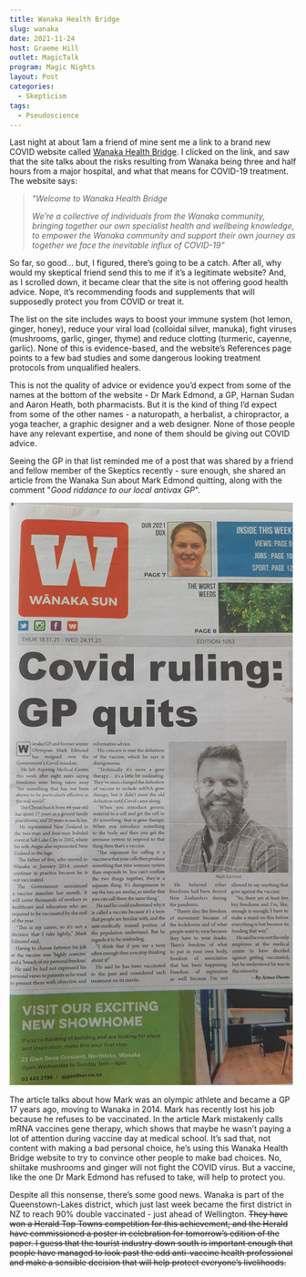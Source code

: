 ```yaml
---
title: Wanaka Health Bridge
slug: wanaka
date: 2021-11-24
host: Graeme Hill
outlet: MagicTalk
program: Magic Nights
layout: Post
categories:
  - Skepticism
tags:
  - Pseudoscience
---
```


Last night at about 1am a friend of mine sent me a link to a brand new COVID website called [Wanaka Health Bridge](https://www.wanakahealthbridge.co.nz/). I clicked on the link, and saw that the site talks about the risks resulting from Wanaka being three and half hours from a major hospital, and what that means for COVID-19 treatment. The website says:

<!-- more -->

> _"Welcome to Wanaka Health Bridge_
>
> _We’re a collective of individuals from the Wanaka community, bringing together our own specialist health and wellbeing knowledge, to empower the Wanaka community and support their own journey as together we face the inevitable influx of COVID-19"_

So far, so good… but, I figured, there’s going to be a catch. After all, why would my skeptical friend send this to me if it’s a legitimate website? And, as I scrolled down, it became clear that the site is not offering good health advice. Nope, it’s recommending foods and supplements that will supposedly protect you from COVID or treat it.

The list on the site includes ways to boost your immune system (hot lemon, ginger, honey), reduce your viral load (colloidal silver, manuka), fight viruses (mushrooms, garlic, ginger, thyme) and reduce clotting (turmeric, cayenne, garlic). None of this is evidence-based, and the website’s References page points to a few bad studies and some dangerous looking treatment protocols from unqualified healers.

This is not the quality of advice or evidence you’d expect from some of the names at the bottom of the website - Dr Mark Edmond, a GP, Harnan Sudan and Aaron Heath, both pharmacists. But it is the kind of thing I’d expect from some of the other names - a naturopath, a herbalist, a chiropractor, a yoga teacher, a graphic designer and a web designer. None of those people have any relevant expertise, and none of them should be giving out COVID advice.

Seeing the GP in that list reminded me of a post that was shared by a friend and fellow member of the Skeptics recently - sure enough, she shared an article from the Wanaka Sun about Mark Edmond quitting, along with the comment "_Good riddance to our local antivax GP_".

![Wanaka Sun](./image3.png)

The article talks about how Mark was an olympic athlete and became a GP 17 years ago, moving to Wanaka in 2014. Mark has recently lost his job because he refuses to be vaccinated. In the article Mark mistakenly calls mRNA vaccines gene therapy, which shows that maybe he wasn’t paying a lot of attention during vaccine day at medical school. It’s sad that, not content with making a bad personal choice, he’s using this Wanaka Health Bridge website to try to convince other people to make bad choices. No, shiitake mushrooms and ginger will not fight the COVID virus. But a vaccine, like the one Dr Mark Edmond has refused to take, will help to protect you.

Despite all this nonsense, there’s some good news. Wanaka is part of the Queenstown-Lakes district, which just last week became the first district in NZ to reach 90% double vaccinated - just ahead of Wellington. ~~They have won a Herald Top Towns competition for this achievement, and the Herald have commissioned a poster in celebration for tomorrow’s edition of the paper. I guess that the tourist industry down south is important enough that people have managed to look past the odd anti-vaccine health professional and make a sensible decision that will help protect everyone’s livelihoods.~~
